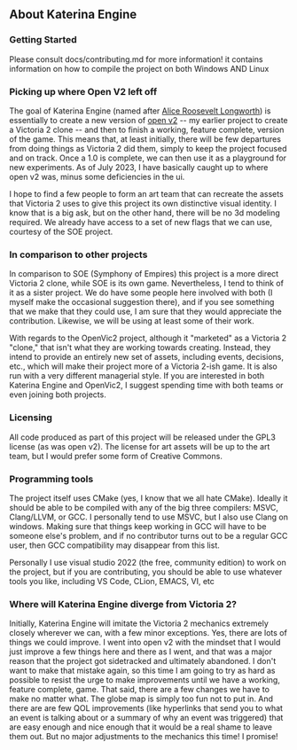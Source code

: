 ## About Katerina Engine

### Getting Started
Please consult docs/contributing.md for more information! it contains information on how to compile the project on both Windows AND Linux

### Picking up where Open V2 left off

The goal of Katerina Engine (named after [Alice Roosevelt Longworth](https://en.wikipedia.org/wiki/Alice_Roosevelt_Longworth)) is essentially to create a new version of [open v2](https://github.com/schombert/Open-V2) -- my earlier project to create a Victoria 2 clone -- and then to finish a working, feature complete, version of the game. This means that, at least initially, there will be few departures from doing things as Victoria 2 did them, simply to keep the project focused and on track. Once a 1.0 is complete, we can then use it as a playground for new experiments. As of July 2023, I have basically caught up to where open v2 was, minus some deficiencies in the ui.

I hope to find a few people to form an art team that can recreate the assets that Victoria 2 uses to give this project its own distinctive visual identity. I know that is a big ask, but on the other hand, there will be no 3d modeling required. We already have access to a set of new flags that we can use, courtesy of the SOE project.

### In comparison to other projects

In comparison to SOE (Symphony of Empires) this project is a more direct Victoria 2 clone, while SOE is its own game. Nevertheless, I tend to think of it as a sister project. We do have some people here involved with both (I myself make the occasional suggestion there), and if you see something that we make that they could use, I am sure that they would appreciate the contribution. Likewise, we will be using at least some of their work.

With regards to the OpenVic2 project, although it "marketed" as a Victoria 2 "clone," that isn't what they are working towards creating. Instead, they intend to provide an entirely new set of assets, including events, decisions, etc., which will make their project more of a Victoria 2-ish game. It is also run with a very different managerial style. If you are interested in both Katerina Engine and OpenVic2, I suggest spending time with both teams or even joining both projects.

### Licensing

All code produced as part of this project will be released under the GPL3 license (as was open v2). The license for art assets will be up to the art team, but I would prefer some form of Creative Commons.

### Programming tools

The project itself uses CMake (yes, I know that we all hate CMake). Ideally it should be able to be compiled with any of the big three compilers: MSVC, Clang/LLVM, or GCC. I personally tend to use MSVC, but I also use Clang on windows. Making sure that things keep working in GCC will have to be someone else's problem, and if no contributor turns out to be a regular GCC user, then GCC compatibility may disappear from this list.

Personally I use visual studio 2022 (the free, community edition) to work on the project, but if you are contributing, you should be able to use whatever tools you like, including VS Code, CLion, EMACS, VI, etc

### Where will Katerina Engine diverge from Victoria 2?

Initially, Katerina Engine will imitate the Victoria 2 mechanics extremely closely wherever we can, with a few minor exceptions. Yes, there are lots of things we could improve. I went into open v2 with the mindset that I would just improve a few things here and there as I went, and that was a major reason that the project got sidetracked and ultimately abandoned. I don't want to make that mistake again, so this time I am going to try as hard as possible to resist the urge to make improvements until we have a working, feature complete, game. That said, there are a few changes we have to make no matter what. The globe map is simply too fun not to put in. And there are are few QOL improvements (like hyperlinks that send you to what an event is talking about or a summary of why an event was triggered) that are easy enough and nice enough that it would be a real shame to leave them out. But no major adjustments to the mechanics this time! I promise!
